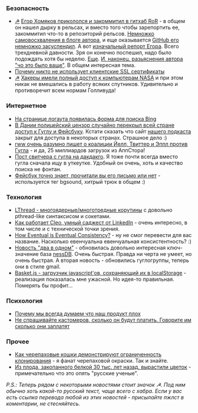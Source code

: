 ### Безопасность
* [☭](http://habrahabr.ru/blogs/infosecurity/139399/) [Егор Хомяков прикололся и закоммитил в гитхаб RoR](https://github.com/rails/rails/commit/b83965785db1eec019edf1fc272b1aa393e6dc57) - в общем он нашел дырку в рельсах, и вместо того чтобы зарепортить ее, закоммитил что-то в репозиторий рельсов. [Немножко самовосхваления в блоге автора](http://homakov.blogspot.com/2012/03/egor-stop-hacking-gh.html), и еще оказывается [GitHub его немножко засуспендил](http://homakov.blogspot.com/2012/03/im-disappoint-github.html). А вот [изначальный репорт Егора](https://github.com/rails/rails/issues/5228). Всего трехдневной давности. Зря он конечно поспешил, надо было подождать хотя бы неделю. [Еще](http://chrisacky.posterous.com/github-you-have-let-us-all-down). [И, наконец, разьяснения автора "чо это было ваще"](http://homakov.blogspot.com/2012/03/how-to.html#). В общем интересная тема.
* [Почему никто не использует клиентские SSL сертификаты](http://pilif.github.com/2008/05/why-is-nobody-using-ssl-client-certificates/)
* [☭](http://habrahabr.ru/blogs/infosecurity/139225/) [Хакеры имели полный доступ к компьютерам NASA](http://www.bbc.co.uk/news/technology-17231695) и при этом никак не вмешались в работу всяких спутников. Удивительно и противоречит всем нормам Голливуда!

### Интернетное
* [На странице логаута появилась форма для поиска Bing](http://techcrunch.com/2012/03/02/facebook-logout-bing-search/)
* [В Дании полицейский цензор случайно перекрыл всей стране доступ к Гуглу и Фейсбуку](http://torrentfreak.com/google-facebook-and-8000-other-sites-accidentally-dns-blocked-120302/). Кстати сказать что сайт  [нашего подкаста](http://radio-t.com/) закрыт для доступа в некоторых странах. Страшное дело :)
* [rww очень разумно пишет о коалиции Йелп, Твиттер и Эппл против Гугла](http://www.readwriteweb.com/archives/yelp_twitter_apples_anti-google_coalition.php#.T1HZmKqy6dM.hackernews) - и да, 25 миллиардов загрузок из АппСтора!
* [Пост свитчера с гугла на дакдакго](http://shitmaxsays.com/post/18645781815/duckduckgo-review). Я тоже почти всегда вместо гугла сначала ищу в уткеутке. Удобный он очень, хоть и качество поиска не фонтан.
* [Фейсбук точно знает, прочитали вы его письмо или нет](https://plus.google.com/100163791375010553991/posts/ghcXadTegWX) - используется тег bgsound, хитрый трюк в общем :)

### Технология
* [LThread - многоядерные/многотредные корутины](https://github.com/halayli/lthread) с довольно pthread-like синтаксисом и сокетами.
* [Как работает Cleo, умный саджест от LinkedIn](https://engineering.linkedin.com/open-source/cleo-open-source-technology-behind-linkedins-typeahead-search) - очень интересно, в том числе и с технической точки зрения.
* [How Eventual is Eventual Consistency?](http://basho.com/blog/technical/2012/03/02/Eventual-Consistency-and-PBS/) - ну не смог перевести для вас название. Насколько евенчуальна евенчуальная консистентность? :)
* [Новость "два в одном"](https://groups.google.com/forum/?fromgroups#!topic/nessdb/ueNELAWw_Vg) - обновилась довольно интересная ключ-значение база [nessDB](https://github.com/shuttler/nessDB). Очень быстрая. Правда ни черта не умеет, но очень быстрая. А вторая новость - обновились гуглогруппы, теперь они в стиле gmail.
* [Basket.js - загрузчик javascript'ов, сохраняющий их в localStorage](http://addyosmani.github.com/basket.js/) - реализация показалась мне ужасной. Но идея-то правильная. Померять бы профит...

### Психология
* [Почему мы всегда думаем что наш продукт плох](http://andrewchenblog.com/2012/03/02/why-your-product-will-never-seem-like-its-good-enough/)
* [Не спрашивайте кастомеров, сколько он будут платить. Говорите им сколько они заплатят](http://blog.spark59.com/2012/dont-ask-customers-what-theyll-pay-tell-them/)

### Прочее
* [Как черепаховые кошки демонстрируют ограниченность клонирования](http://io9.com/5890039/how-tortoiseshell-cats-show-the-limits-of-cloning) - я фанат черепаховой окраски. Так и знайте.
* [Из плода, закопанного белкой 30 тыс. лет назад, вырастили цветок](http://blogs.discovermagazine.com/notrocketscience/2012/02/20/flowers-regenerated-from-30000-year-old-frozen-fruits-buried-by-ancient-squirrels/) - примечательно что это опять "русские ученые".

*P.S.: Теперь рядом с некоторыми новостями стоит значок ☭. Под ним обычно хоть какой-то русский текст, чаще всего с хабра. Если у вас есть ссылка перевода любой из этих новостей - присылайте пжлст в коментарии, не стесняйтесь.*

